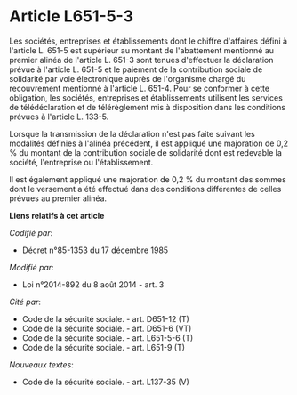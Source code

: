 # Article L651-5-3

Les sociétés, entreprises et établissements dont le chiffre d'affaires défini à l'article L. 651-5 est supérieur au montant
de l'abattement mentionné au premier alinéa de l'article L. 651-3 sont tenues d'effectuer la déclaration prévue à l'article
L. 651-5 et le paiement de la contribution sociale de solidarité par voie électronique auprès de l'organisme chargé du
recouvrement mentionné à l'article L. 651-4. Pour se conformer à cette obligation, les sociétés, entreprises et
établissements utilisent les services de télédéclaration et de télérèglement mis à disposition dans les conditions prévues à
l'article L. 133-5.

Lorsque la transmission de la déclaration n'est pas faite suivant les modalités définies à l'alinéa précédent, il est
appliqué une majoration de 0,2 % du montant de la contribution sociale de solidarité dont est redevable la société,
l'entreprise ou l'établissement.

Il est également appliqué une majoration de 0,2 % du montant des sommes dont le versement a été effectué dans des conditions
différentes de celles prévues au premier alinéa.

**Liens relatifs à cet article**

_Codifié par_:

  - Décret n°85-1353 du 17 décembre 1985

_Modifié par_:

  - Loi n°2014-892 du 8 août 2014 - art. 3

_Cité par_:

  - Code de la sécurité sociale. - art. D651-12 (T)
  - Code de la sécurité sociale. - art. D651-6 (VT)
  - Code de la sécurité sociale. - art. L651-5-6 (T)
  - Code de la sécurité sociale. - art. L651-9 (T)

_Nouveaux textes_:

  - Code de la sécurité sociale. - art. L137-35 (V)
